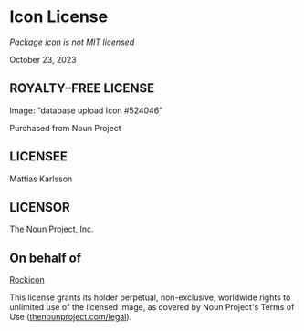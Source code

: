 # Icon License

*Package icon is not MIT licensed*

October 23, 2023

## ROYALTY–FREE LICENSE

Image: “database upload Icon #524046”

Purchased from Noun Project

## LICENSEE

Mattias Karlsson

## LICENSOR

The Noun Project, Inc.

## On behalf of

[Rockicon](https://thenounproject.com/rockicon/)

This license grants its holder perpetual, non-exclusive, worldwide rights to unlimited use of the licensed
image, as covered by Noun Project's Terms of Use ([thenounproject.com/legal](https://thenounproject.com/legal/)).
